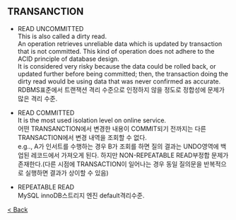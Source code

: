 ## TRANSANCTION
* READ UNCOMMITTED  
This is also called a dirty read.  
An operation retrieves unreliable data which is updated by transaction that is not committed.
This kind of operation does not adhere to the ACID principle of database design.  
It is considered very risky because the data could be rolled back, or updated further before being committed; then, the transaction doing the dirty read would be using data that was never confirmed as accurate.  
RDBMS표준에서 트랜잭션 격리 수준으로 인정하지 않을 정도로 정합성에 문제가 많은 격리 수준.  
  
* READ COMMITTED  
It is the most used isolation level on online service.  
어떤 TRANSANCTION에서 변경한 내용이 COMMIT되기 전까지는 다른 TRANSACTION에서 변경 내역을 조회할 수 없다.  
e.g.., A가 인서트를 수행하는 경우 B가 조회를 하면 질의 결과는 UNDO영역에 백업된 레코드에서 가져오게 된다.
하지만 NON-REPEATABLE READ부정합 문제가 존재한다.(다른 시점에 TRANSACTION이 일어나는 경우 동일 질의문을 반복적으로 실행하면 결과가 상이할 수 있음)  

* REPEATABLE READ  
MySQL innoDB스트리지 엔진 default격리수준.  
  
[< Back](https://git.io/JL704)
